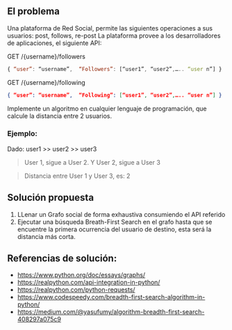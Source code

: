 ## El problema
Una plataforma de Red Social, permite las siguientes operaciones a sus usuarios: post, follows, re-post
La plataforma provee a los desarrolladores de aplicaciones, el siguiente API:

 GET /{username}/followers
```javascript
{ “user”: “username”,  “Followers”: [“user1”, “user2”,….. “user n”] }
```
GET /{username}/following
```json
{ “user”: “username”,  “Following”: [“user1”, “user2”,….. “user n”] }
```
 Implemente un algoritmo en cualquier lenguaje de programación, que calcule la distancia entre 2 usuarios.

### Ejemplo:
Dado: user1 >> user2 >> user3
> User 1, sigue a User 2. Y User 2, sigue a User 3

> Distancia entre User 1 y User 3, es: 2
## Solución propuesta
1. LLenar un Grafo social de forma exhaustiva consumiendo el API referido 
1. Ejecutar una búsqueda Breath-First Search en el grafo hasta que se encuentre la primera ocurrencia del usuario de 
destino, esta será la distancia más corta.

## Referencias de solución:
* https://www.python.org/doc/essays/graphs/
* https://realpython.com/api-integration-in-python/
* https://realpython.com/python-requests/
* https://www.codespeedy.com/breadth-first-search-algorithm-in-python/
* https://medium.com/@yasufumy/algorithm-breadth-first-search-408297a075c9
